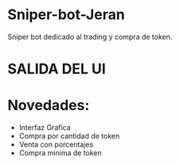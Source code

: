 # Sniper-bot-Jeran
Sniper bot dedicado al trading y compra de token.
# SALIDA DEL UI
# Novedades:

* Interfaz Grafica
* Compra por cantidad de token
* Venta con porcentajes
* Compra minima de token
